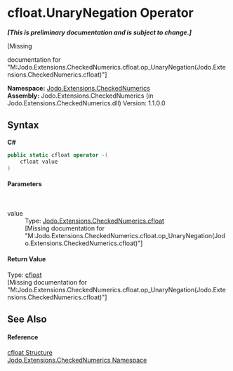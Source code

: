 # cfloat.UnaryNegation Operator 
 _**\[This is preliminary documentation and is subject to change.\]**_

\[Missing <summary> documentation for "M:Jodo.Extensions.CheckedNumerics.cfloat.op_UnaryNegation(Jodo.Extensions.CheckedNumerics.cfloat)"\]

**Namespace:**&nbsp;<a href="N_Jodo_Extensions_CheckedNumerics">Jodo.Extensions.CheckedNumerics</a><br />**Assembly:**&nbsp;Jodo.Extensions.CheckedNumerics (in Jodo.Extensions.CheckedNumerics.dll) Version: 1.1.0.0

## Syntax

**C#**<br />
``` C#
public static cfloat operator -(
	cfloat value
)
```


#### Parameters
&nbsp;<dl><dt>value</dt><dd>Type: <a href="T_Jodo_Extensions_CheckedNumerics_cfloat">Jodo.Extensions.CheckedNumerics.cfloat</a><br />\[Missing <param name="value"/> documentation for "M:Jodo.Extensions.CheckedNumerics.cfloat.op_UnaryNegation(Jodo.Extensions.CheckedNumerics.cfloat)"\]</dd></dl>

#### Return Value
Type: <a href="T_Jodo_Extensions_CheckedNumerics_cfloat">cfloat</a><br />\[Missing <returns> documentation for "M:Jodo.Extensions.CheckedNumerics.cfloat.op_UnaryNegation(Jodo.Extensions.CheckedNumerics.cfloat)"\]

## See Also


#### Reference
<a href="T_Jodo_Extensions_CheckedNumerics_cfloat">cfloat Structure</a><br /><a href="N_Jodo_Extensions_CheckedNumerics">Jodo.Extensions.CheckedNumerics Namespace</a><br />